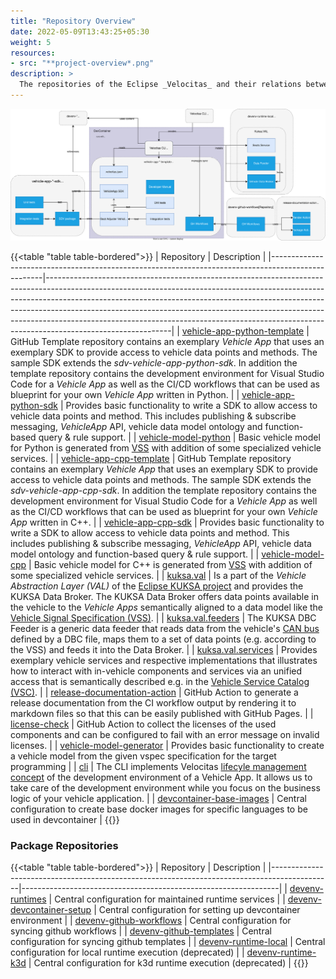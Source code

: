 ```yaml
---
title: "Repository Overview"
date: 2022-05-09T13:43:25+05:30
weight: 5
resources:
- src: "**project-overview*.png"
description: >
  The repositories of the Eclipse _Velocitas_ and their relations between each other
---
```


![Project Overview](./project-overview.drawio.svg)

{{<table "table table-bordered">}}
| Repository                                                                                        | Description                                                                                                                                                                                                                                                                                                                                                                                                                         |
|---------------------------------------------------------------------------------------------------|-------------------------------------------------------------------------------------------------------------------------------------------------------------------------------------------------------------------------------------------------------------------------------------------------------------------------------------------------------------------------------------------------------------------------------------|
| [vehicle-app-python-template](https://github.com/eclipse-velocitas/vehicle-app-python-template)   | GitHub Template repository contains an exemplary _Vehicle App_ that uses an exemplary SDK to provide access to vehicle data points and methods. The sample SDK extends the _sdv-vehicle-app-python-sdk_. In addition the template repository contains the development environment for Visual Studio Code for a _Vehicle App_ as well as the CI/CD workflows that can be used as blueprint for your own _Vehicle App_ written in Python. |
| [vehicle-app-python-sdk](https://github.com/eclipse-velocitas/vehicle-app-python-sdk)             | Provides basic functionality to write a SDK to allow access to vehicle data points and method. This includes publishing & subscribe messaging, _VehicleApp_ API, vehicle data model ontology and function-based query & rule support.                                                                                                                                                                                                |
| [vehicle-model-python](https://github.com/eclipse-velocitas/vehicle-model-python)                 | Basic vehicle model for Python is generated from [VSS](https://github.com/COVESA/vehicle_signal_specification/tree/master/spec) with addition of some specialized vehicle services.                                                                                                                                                                                                                                                    |
| [vehicle-app-cpp-template](https://github.com/eclipse-velocitas/vehicle-app-cpp-template)         | GitHub Template repository contains an exemplary _Vehicle App_ that uses an exemplary SDK to provide access to vehicle data points and methods. The sample SDK extends the _sdv-vehicle-app-cpp-sdk_. In addition the template repository contains the development environment for Visual Studio Code for a _Vehicle App_ as well as the CI/CD workflows that can be used as blueprint for your own _Vehicle App_ written in C++.       |
| [vehicle-app-cpp-sdk](https://github.com/eclipse-velocitas/vehicle-app-cpp-sdk)                   | Provides basic functionality to write a SDK to allow access to vehicle data points and method. This includes publishing & subscribe messaging, _VehicleApp_ API, vehicle data model ontology and function-based query & rule support.                                                                                                                                                                                                |
| [vehicle-model-cpp](https://github.com/eclipse-velocitas/vehicle-model-cpp)                       | Basic vehicle model for C++ is generated from [VSS](https://github.com/COVESA/vehicle_signal_specification/tree/master/spec) with addition of some specialized vehicle services.                                                                                                                                                                                                                                                       |
| [kuksa.val](https://github.com/eclipse/kuksa.val/tree/master/kuksa_databroker)                    | Is a part of the _Vehicle Abstraction Layer (VAL)_ of the [Eclipse KUKSA project](https://www.eclipse.org/kuksa/) and provides the KUKSA Data Broker. The KUKSA Data Broker offers data points available in the vehicle to the _Vehicle Apps_ semantically aligned to a data model like the [Vehicle Signal Specification (VSS)](https://covesa.github.io/vehicle_signal_specification/).                                               |
| [kuksa.val.feeders](https://github.com/eclipse/kuksa.val.feeders/tree/main/dbc2val)               | The KUKSA DBC Feeder is a generic data feeder that reads data from the vehicle's [CAN bus](https://en.wikipedia.org/wiki/CAN_bus) defined by a DBC file, maps them to a set of data points (e.g. according to the VSS) and feeds it into the Data Broker.                                                                                                                                                                           |
| [kuksa.val.services](https://github.com/eclipse/kuksa.val.services)                               | Provides exemplary vehicle services and respective implementations that illustrates how to interact with in-vehicle components and services via an unified access that is semantically described e.g. in the [Vehicle Service Catalog (VSC)](https://github.com/COVESA/vehicle_service_catalog).                                                                                                                                    |
| [release-documentation-action](https://github.com/eclipse-velocitas/release-documentation-action) | GitHub Action to generate a release documentation from the CI workflow output by rendering it to markdown files so that this can be easily published with GitHub Pages.                                                                                                                                                                                                                                                             |
| [license-check](https://github.com/eclipse-velocitas/license-check)                               | GitHub Action to collect the licenses of the used components and can be configured to fail with an error message on invalid licenses.                                                                                                                                                                                                                                                                                               |
| [vehicle-model-generator](https://github.com/eclipse-velocitas/vehicle-model-generator)           | Provides basic functionality to create a vehicle model from the given vspec specification for the target programming                                                                                                                                                                                                                                                                                                                |
| [cli](https://github.com/eclipse-velocitas/cli)                                                   | The CLI implements Velocitas [lifecyle management concept](/docs/concepts/lifecycle_management) of the development environment of a Vehicle App. It allows us to take care of the development environment while you focus on the business logic of your vehicle application.                                                                                                                                                       |
| [devcontainer-base-images](https://github.com/eclipse-velocitas/devcontainer-base-images)         | Central configuration to create base docker images for specific languages to be used in devcontainer                                                                                                                                                                                                                                                                                                                                |
{{</table>}}

### Package Repositories

{{<table "table table-bordered">}}
| Repository                                                                                  | Description                                                    |
|---------------------------------------------------------------------------------------------|----------------------------------------------------------------|
| [devenv-runtimes](https://github.com/eclipse-velocitas/devenv-runtimes)                     | Central configuration for maintained runtime services          |
| [devenv-devcontainer-setup](https://github.com/eclipse-velocitas/devenv-devcontainer-setup) | Central configuration for setting up devcontainer environment  |
| [devenv-github-workflows](https://github.com/eclipse-velocitas/devenv-github-workflows)     | Central configuration for syncing github workflows             |
| [devenv-github-templates](https://github.com/eclipse-velocitas/devenv-github-templates)     | Central configuration for syncing github templates             |
| [devenv-runtime-local](https://github.com/eclipse-velocitas/devenv-runtime-local)           | Central configuration for local runtime execution (deprecated) |
| [devenv-runtime-k3d](https://github.com/eclipse-velocitas/devenv-runtime-k3d)               | Central configuration for k3d runtime execution (deprecated)   |
{{</table>}}
